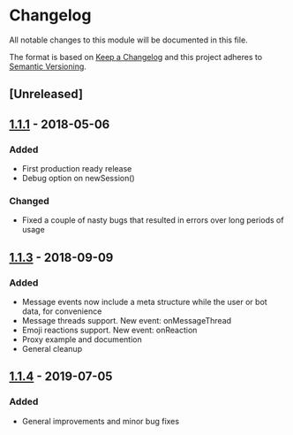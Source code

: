 # Changelog

All notable changes to this module will be documented in this file.

The format is based on [Keep a Changelog](https://keepachangelog.com/en/1.0.0/)
and this project adheres to [Semantic Versioning](https://semver.org/spec/v2.0.0.html).

## [Unreleased]

## [1.1.1] - 2018-05-06
### Added
- First production ready release
- Debug option on newSession()

### Changed
- Fixed a couple of nasty bugs that resulted in errors over long periods of usage

## [1.1.3] - 2018-09-09
### Added
- Message events now include a meta structure while the user or bot data, for convenience
- Message threads support. New event: onMessageThread
- Emoji reactions support. New event: onReaction
- Proxy example and documention
- General cleanup

## [1.1.4] - 2019-07-05
### Added
- General improvements and minor bug fixes

[1.1.1]: https://github.com/celso/shirk/releases/tag/v1.1.1
[1.1.3]: https://github.com/celso/shirk/releases/tag/v1.1.3
[1.1.4]: https://github.com/celso/shirk/releases/tag/v1.1.4

